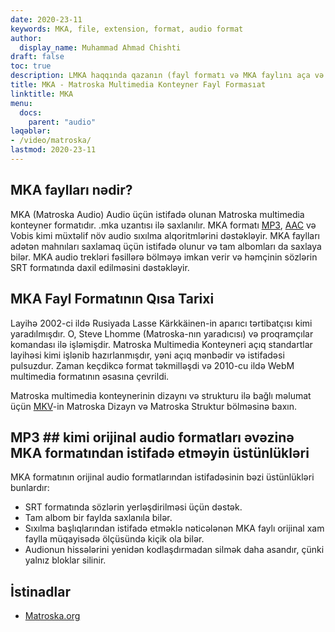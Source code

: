 ```yaml
---
date: 2020-23-11
keywords: MKA, file, extension, format, audio format
author:
  display_name: Muhammad Ahmad Chishti
draft: false
toc: true
description: LMKA haqqında qazanın (fayl formatı və MKA faylını aça və yarada bilən API-lər).s.
title: MKA - Matroska Multimedia Konteyner Fayl Formasıat
linktitle: MKA
menu:
  docs:
    parent: "audio"
ləqəblər:
- /video/matroska/
lastmod: 2020-23-11
---
```


## MKA faylları nədir? ##

MKA (Matroska Audio) Audio üçün istifadə olunan Matroska multimedia konteyner formatıdır. .mka uzantısı ilə saxlanılır. MKA formatı [MP3](/audio/mp3/), [AAC](/audio/aac/) və Vobis kimi müxtəlif növ audio sıxılma alqoritmlərini dəstəkləyir. MKA faylları adətən mahnıları saxlamaq üçün istifadə olunur və tam albomları da saxlaya bilər. MKA audio trekləri fəsillərə bölməyə imkan verir və həmçinin sözlərin SRT formatında daxil edilməsini dəstəkləyir.

## MKA Fayl Formatının Qısa Tarixi

Layihə 2002-ci ildə Rusiyada Lasse Kärkkäinen-in aparıcı tərtibatçısı kimi yaradılmışdır. O, Steve Lhomme (Matroska-nın yaradıcısı) və proqramçılar komandası ilə işləmişdir. Matroska Multimedia Konteyneri açıq standartlar layihəsi kimi işlənib hazırlanmışdır, yəni açıq mənbədir və istifadəsi pulsuzdur. Zaman keçdikcə format təkmilləşdi və 2010-cu ildə WebM multimedia formatının əsasına çevrildi.

Matroska multimedia konteynerinin dizaynı və strukturu ilə bağlı məlumat üçün [MKV](/video/mkv/)-in Matroska Dizayn və Matroska Struktur bölməsinə baxın.

## MP3 ## kimi orijinal audio formatları əvəzinə MKA formatından istifadə etməyin üstünlükləri

MKA formatının orijinal audio formatlarından istifadəsinin bəzi üstünlükləri bunlardır:

- SRT formatında sözlərin yerləşdirilməsi üçün dəstək.
- Tam albom bir faylda saxlanıla bilər.
- Sıxılma başlıqlarından istifadə etməklə nəticələnən MKA faylı orijinal xam faylla müqayisədə ölçüsündə kiçik ola bilər.
- Audionun hissələrini yenidən kodlaşdırmadan silmək daha asandır, çünki yalnız bloklar silinir.

## İstinadlar ##

- [Matroska.org](https://www.matroska.org/)

